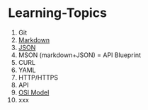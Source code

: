 # Learning-Topics

1. Git
2. [Markdown](Markdown.md)
3. [JSON](JSON.md)
4. MSON (markdown+JSON) = API Blueprint
5. CURL
6. YAML
7. HTTP/HTTPS
8. API
9. [OSI Model](OSI.md)
10. xxx

